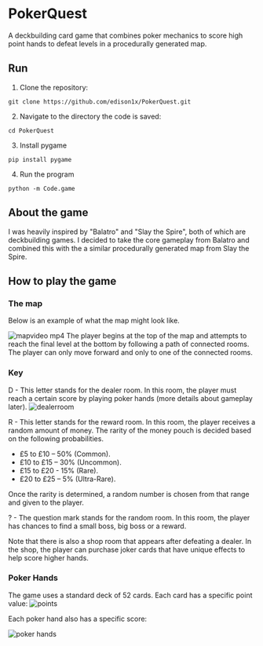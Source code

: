 # PokerQuest

A deckbuilding card game that combines poker mechanics to score high point hands to defeat levels in a procedurally generated map.

## Run

1. Clone the repository:
```
git clone https://github.com/edison1x/PokerQuest.git
```
2. Navigate to the directory the code is saved:
```
cd PokerQuest
```
3. Install pygame
```
pip install pygame
```
4. Run the program
```
python -m Code.game
```
## About the game
I was heavily inspired by "Balatro" and "Slay the Spire", both of which are deckbuilding games. I decided to take the core gameplay from Balatro and combined this with the a similar procedurally generated map from Slay the Spire.
## How to play the game
### The map
Below is an example of what the map might look like.

![mapvideo mp4](https://github.com/user-attachments/assets/f41041a4-4f30-48f5-baca-8aecd2102fdb)
The player begins at the top of the map and attempts to reach the final level at the bottom by following a path of connected rooms. The player can only move forward and only to one of the connected rooms.

### Key
D - This letter stands for the dealer room. In this room, the player must reach a certain score by playing poker hands (more details about gameplay later).
![dealerroom](https://github.com/user-attachments/assets/f01fa6de-a9eb-405f-89cf-35a0f2c34c0c)

R - This letter stands for the reward room. In this room, the player receives a random amount of money. The rarity of the money pouch is decided based on the following probabilities.
+ £5 to £10 – 50% (Common).
+ £10 to £15 – 30% (Uncommon). 
+ £15 to £20 - 15% (Rare). 
+ £20 to £25 – 5% (Ultra-Rare).

Once the rarity is determined, a random number is chosen from that range and given to the player.

? - The question mark stands for the random room. In this room, the player has chances to find a small boss, big boss or a reward.

Note that there is also a shop room that appears after defeating a dealer. In the shop, the player can purchase joker cards that have unique effects to help score higher hands.

### Poker Hands

The game uses a standard deck of 52 cards. Each card has a specific point value:
![points](https://github.com/user-attachments/assets/a9ff9142-3669-42fe-be72-6692fb07c547)

Each poker hand also has a specific score:

![poker hands](https://github.com/user-attachments/assets/8440a938-e54a-4ed0-b5c9-c90517251171)

